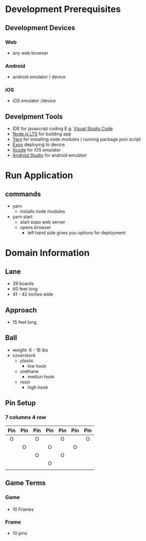 # Development Prerequisites

## Development Devices

### Web

- any web browser

### Android

- android emulator / device

### iOS

- iOS emulator /device

## Develpment Tools

- IDE for javascript coding E.g. [Visual Studio Code](https://code.visualstudio.com/)
- [Node.js LTS](https://nodejs.org/en/) for building app
- [Yarn](https://classic.yarnpkg.com/en/) for installing node modules / running package.json script
- [Expo](https://docs.expo.io/versions/latest/get-started/installation/) deploying to device
- [Xcode](https://developer.apple.com/xcode/) for iOS emulator
- [Android Studio](https://developer.android.com/studio) for android emulator

# Run Application

## commands

- yarn
  - installs node modules
- yarn start
  - start expo web server
  - opens browser
    - left hand side gives you options for deployment

# Domain Information

## Lane

- 39 boards
- 60 feet long
- 41 - 42 inches wide

## Approach

- 15 feet long

## Ball

- weight: 6 - 16 lbs
- coverstock
  - plastic
    - low hook
  - urethane
    - mediun hook
  - resin
    - high hook

## Pin Setup

### 7 columns 4 row

| Pin | Pin | Pin | Pin | Pin | Pin | Pin |
| :-: | :-: | :-: | :-: | :-: | :-: | :-: |
|  O  |     |  O  |     |  O  |     |  O  |
|     |  O  |     |  O  |     |  O  |     |
|     |     |  O  |     |  O  |     |     |
|     |     |     |  O  |     |     |     |
|     |     |     |     |     |     |     |

## Game Terms

### Game

####

- 10 Frames

### Frame

- 10 pins
